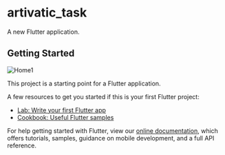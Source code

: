 # artivatic_task

A new Flutter application.

## Getting Started

![Home1](https://user-images.githubusercontent.com/52343650/157360595-b964e8af-1770-42ea-8161-16224eaefad4.png)

This project is a starting point for a Flutter application.

A few resources to get you started if this is your first Flutter project:

- [Lab: Write your first Flutter app](https://flutter.dev/docs/get-started/codelab)
- [Cookbook: Useful Flutter samples](https://flutter.dev/docs/cookbook)

For help getting started with Flutter, view our
[online documentation](https://flutter.dev/docs), which offers tutorials,
samples, guidance on mobile development, and a full API reference.
